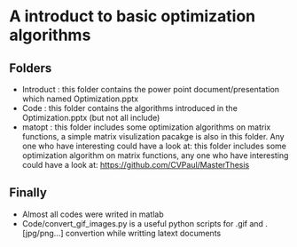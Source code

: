 # A introduct to basic optimization algorithms
## Folders
- Introduct : this folder contains the power point document/presentation which named Optimization.pptx
- Code : this folder contains the algorithms introduced in the Optimization.pptx (but not all include)
- matopt : this folder includes some optimization algorithms on matrix functions, a simple matrix visulization pacakge is also in this folder. Any one who have interesting could have a look at: this folder includes some optimization algorithm on matrix functions, any one who have interesting could have a look at: https://github.com/CVPaul/MasterThesis
## Finally
- Almost all codes were writed in matlab 
- Code/convert\_gif\_images.py is a useful python scripts for .gif and .[jpg/png...] convertion while writting latext documents
